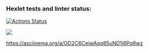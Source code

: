 ### Hexlet tests and linter status:
[![Actions Status](https://github.com/Eugen980/python-project-49/workflows/hexlet-check/badge.svg)](https://github.com/Eugen980/python-project-49/actions)

<a href="https://codeclimate.com/github/Eugen980/python-project-49/maintainability"><img src="https://api.codeclimate.com/v1/badges/12ec13c4d0c209b33c5b/maintainability" /></a>

https://asciinema.org/a/OD2C6CeiwAqq85uND1i6Pq8wz
